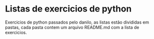 # Listas de exercicios de python

Exercicios de python passados pelo danilo, as listas estão divididas em pastas, cada pasta contem um arquivo README.md
com a lista de exercicios.
